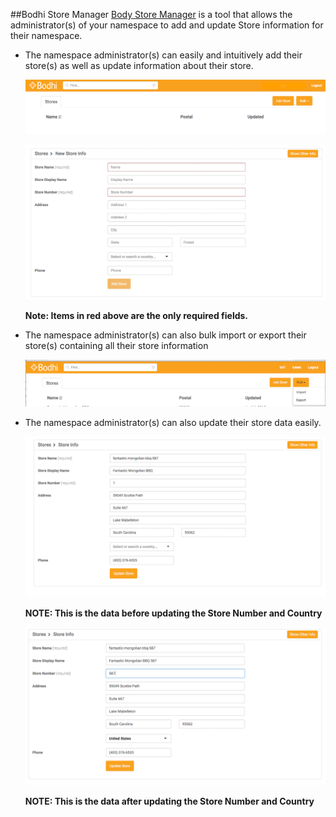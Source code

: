 ##Bodhi Store Manager
[Body Store Manager](https://tools.hotschedules.io/store) is a tool that allows the administrator(s) of your namespace to add and update Store information for their namespace.  

- The namespace administrator(s) can easily and intuitively add their store(s) as well as update information about their store.
	
	![Store_1](/images/Store_1.png?raw=true "")

	![Store_2](/images/Store_2.png?raw=true "")	
	
	__Note: Items in red above are the only required fields.__

- The namespace administrator(s) can also bulk import or export their store(s) containing all their store information
	
	![Store_3](/images/Store_3.png?raw=true "")

- The namespace administrator(s) can also update their store data easily.
	
	![Store_5](/images/Store_5.png?raw=true "")
	
	__NOTE: This is the data before updating the Store Number and Country__
	
	![Store_6](/images/Store_6.png?raw=true "")
	
	__NOTE: This is the data after updating the Store Number and Country__
